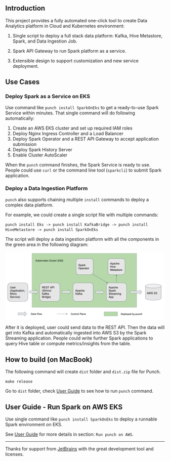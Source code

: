 
## Introduction

This project provides a fully automated one-click tool to create Data Analytics platform in Cloud and Kubernetes environment:

1. Single script to deploy a full stack data platform: Kafka, Hive Metastore, Spark, and Data Ingestion Job.

2. Spark API Gateway to run Spark platform as a service.

3. Extensible design to support customization and new service deployment.

## Use Cases

### Deploy Spark as a Service on EKS

Use command like `punch install SparkOnEks` to get a ready-to-use Spark Service within minutes. That single
command will do following automatically:

1. Create an AWS EKS cluster and set up required IAM roles
2. Deploy Nginx Ingress Controller and a Load Balancer
3. Deploy Spark Operator and a REST API Gateway to accept application submission
4. Deploy Spark History Server
5. Enable Cluster AutoScaler

When the `punch` command finishes, the Spark Service is ready to use. People could use `curl` or the command line 
tool (`sparkcli`) to submit Spark application.

### Deploy a Data Ingestion Platform

`punch` also supports chaining multiple `install` commands to deploy a complex data platform.

For example, we could create a single script file with multiple commands:

```
punch install Eks -> punch install KafkaBridge -> punch install HiveMetastore -> punch install SparkOnEks
```

The script will deploy a data ingestion platform with all the components in the green area in the following diagram:

![Data Ingestion Platform](docs/DataIngestionPlatformDiagram.png)

After it is deployed, user could send data to the REST API. Then the data will get into Kafka and automatically 
ingested into AWS S3 by the Spark Streaming application. People could write further Spark applications to query 
Hive table or compute metrics/insights from the table.

## How to build (on MacBook)

The following command will create `dist` folder and `dist.zip` file for Punch.

```
make release
```

Go to `dist` folder, check [User Guide](UserGuide.md) to see how to run `punch` command.


## User Guide - Run Spark on AWS EKS

Use single command like `punch install SparkOnEks` to deploy a runnable Spark environment on EKS.

See [User Guide](UserGuide.md) for more details in section: `Run punch on AWS`.



---
Thanks for support from [JetBrains](https://jb.gg/OpenSourceSupport) with the great development tool and licenses.
